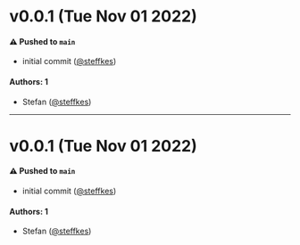 # v0.0.1 (Tue Nov 01 2022)

#### ⚠️ Pushed to `main`

- initial commit ([@steffkes](https://github.com/steffkes))

#### Authors: 1

- Stefan ([@steffkes](https://github.com/steffkes))

---

# v0.0.1 (Tue Nov 01 2022)

#### ⚠️ Pushed to `main`

- initial commit ([@steffkes](https://github.com/steffkes))

#### Authors: 1

- Stefan ([@steffkes](https://github.com/steffkes))
